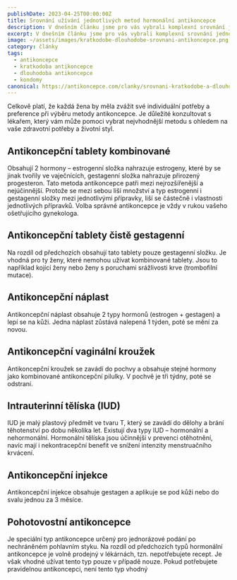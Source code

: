 ```yaml
---
publishDate: 2023-04-25T00:00:00Z
title: Srovnání užívání jednotlivých metod hormonální antikoncepce
description: V dnešním článku jsme pro vás vybrali komplexní srovnání jednotlivých metod hormonální antikoncepce.
excerpt: V dnešním článku jsme pro vás vybrali komplexní srovnání jednotlivých metod hormonální antikoncepce.
image: ~/assets/images/kratkodobe-dlouhodobe-srovnani-antikoncepce.png
category: články
tags:
  - antikoncepce
  - kratkodoba antikoncepce
  - dlouhodoba antikoncepce
  - kondomy
canonical: https://antikoncepce.com/clanky/srovnani-kratkodobe-a-dlouhodobe-antikoncepce
---
```


Celkově platí, že každá žena by měla zvážit své individuální potřeby a preference při výběru metody antikoncepce. Je důležité konzultovat s lékařem, který vám může pomoci vybrat nejvhodnější metodu s ohledem na vaše zdravotní potřeby a životní styl.

## Antikoncepční tablety kombinované

Obsahují 2 hormony – estrogenní složka nahrazuje estrogeny, které by se jinak tvořily ve vaječnících, gestagenní složka nahrazuje přirozený progesteron. Tato metoda antikoncepce patři mezi nejrozšířenější a nejúčinnější. Protože se mezi sebou liší množství a typ estrogenní i gestagenní složky mezi jednotlivými přípravky, liší se částečně i vlastnosti jednotlivých přípravků. Volba správné antikoncepce je vždy v rukou vašeho ošetřujícího gynekologa.

## Antikoncepční tablety čistě gestagenní
Na rozdíl od předchozích obsahují tato tablety pouze gestagenní složku. Je vhodná pro ty ženy, které nemohou užívat kombinované tablety. Jsou to například kojící ženy nebo ženy s poruchami srážlivosti krve (trombofilní mutace). 

## Antikoncepční náplast
Antikoncepční náplast obsahuje 2 typy hormonů (estrogen + gestagen) a lepí se na kůži. Jedna náplast zůstává nalepená 1 týden, poté se mění za novou. 

## Antikoncepční vaginální kroužek
Antikoncepční kroužek se zavádí do pochvy a obsahuje stejné hormony jako kombinované antikoncepční pilulky. V pochvě je tři týdny, poté se odstraní.

## Intrauterinní tělíska (IUD)
IUD je malý plastový předmět ve tvaru T, který se zavádí do dělohy a brání těhotenství po dobu několika let. Existují dva typy IUD – hormonální a nehormonální. Hormonální tělíska jsou účinnější v prevenci otěhotnění, navíc mají i nekontracepční benefit ve snížení intenzity menstruačního krvácení.

## Antikoncepční injekce
Antikoncepční injekce obsahuje gestagen a aplikuje se pod kůži nebo do svalu jednou za 3 měsíce.

## Pohotovostní antikoncepce
Je speciální typ antikoncepce určený pro jednorázové podání po nechráněném pohlavním styku. Na rozdíl od předchozích typů hormonální antikoncepce je volně prodejný v lékárnách, tzn. nepotřebujete recept. Je však vhodné užívat tento typ pouze v případě nouze. Pokud potřebujete pravidelnou antikoncepci, není tento typ vhodný
